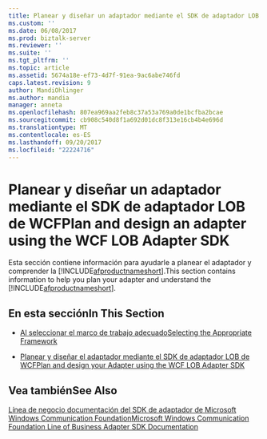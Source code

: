 ```yaml
---
title: Planear y diseñar un adaptador mediante el SDK de adaptador LOB de WCF | Documentos de Microsoft
ms.custom: ''
ms.date: 06/08/2017
ms.prod: biztalk-server
ms.reviewer: ''
ms.suite: ''
ms.tgt_pltfrm: ''
ms.topic: article
ms.assetid: 5674a18e-ef73-4d7f-91ea-9ac6abe746fd
caps.latest.revision: 9
author: MandiOhlinger
ms.author: mandia
manager: anneta
ms.openlocfilehash: 807ea969aa2feb8c37a53a769a0de1bcfba2bcae
ms.sourcegitcommit: cb908c540d8f1a692d01dc8f313e16cb4b4e696d
ms.translationtype: MT
ms.contentlocale: es-ES
ms.lasthandoff: 09/20/2017
ms.locfileid: "22224716"
---
```

# <a name="plan-and-design-an-adapter-using-the-wcf-lob-adapter-sdk"></a><span data-ttu-id="50b43-102">Planear y diseñar un adaptador mediante el SDK de adaptador LOB de WCF</span><span class="sxs-lookup"><span data-stu-id="50b43-102">Plan and design an adapter using the WCF LOB Adapter SDK</span></span>
<span data-ttu-id="50b43-103">Esta sección contiene información para ayudarle a planear el adaptador y comprender la [!INCLUDE[afproductnameshort](../../includes/afproductnameshort-md.md)].</span><span class="sxs-lookup"><span data-stu-id="50b43-103">This section contains information to help you plan your adapter and understand the [!INCLUDE[afproductnameshort](../../includes/afproductnameshort-md.md)].</span></span>  
  
## <a name="in-this-section"></a><span data-ttu-id="50b43-104">En esta sección</span><span class="sxs-lookup"><span data-stu-id="50b43-104">In This Section</span></span>  
  
-   [<span data-ttu-id="50b43-105">Al seleccionar el marco de trabajo adecuado</span><span class="sxs-lookup"><span data-stu-id="50b43-105">Selecting the Appropriate Framework</span></span>](https://msdn.microsoft.com/library/bb798089.aspx)  
  
-   [<span data-ttu-id="50b43-106">Planear y diseñar el adaptador mediante el SDK de adaptador LOB de WCF</span><span class="sxs-lookup"><span data-stu-id="50b43-106">Plan and design your Adapter using the WCF LOB Adapter SDK</span></span>](../../adapters-and-accelerators/wcf-lob-adapter-sdk/plan-and-design-your-adapter-using-the-wcf-lob-adapter-sdk.md)  
  
## <a name="see-also"></a><span data-ttu-id="50b43-107">Vea también</span><span class="sxs-lookup"><span data-stu-id="50b43-107">See Also</span></span>  
 [<span data-ttu-id="50b43-108">Línea de negocio documentación del SDK de adaptador de Microsoft Windows Communication Foundation</span><span class="sxs-lookup"><span data-stu-id="50b43-108">Microsoft Windows Communication Foundation Line of Business Adapter SDK Documentation</span></span>](../../adapters-and-accelerators/wcf-lob-adapter-sdk/microsoft-wcf-line-of-business-adapter-sdk-documentation.md)